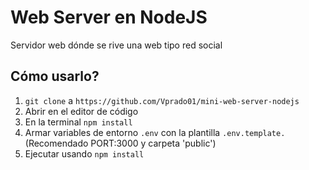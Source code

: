 # Web Server en NodeJS
Servidor web dónde se rive una web tipo red social
## Cómo usarlo?
1. `git clone` a `https://github.com/Vprado01/mini-web-server-nodejs`
2. Abrir en el editor de código
3. En la terminal `npm install`
4. Armar variables de entorno `.env` con la plantilla `.env.template.` (Recomendado PORT:3000 y carpeta 'public')
5. Ejecutar usando `npm install`